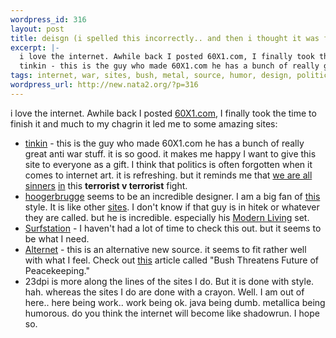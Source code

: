 ```yaml
--- 
wordpress_id: 316
layout: post
title: deisgn (i spelled this incorrectly.. and then i thought it was funny.. so yea)
excerpt: |-
  i love the internet. Awhile back I posted 60X1.com, I finally took the time to finish it and much to my chagrin it led me to some amazing sites:
  tinkin - this is the guy who made 60X1.com he has a bunch of really great anti war stuff. it is so good. it makes me happ...
tags: internet, war, sites, bush, metal, source, humor, design, politics, politic
wordpress_url: http://new.nata2.org/?p=316
---
```

i love the internet. Awhile back I posted <a href="http://111111111111111111111111111111111111111111111111111111111111.com">60X1.com</a>, I finally took the time to finish it and much to my chagrin it led me to some amazing sites:<br>
<ul>
<li><a href="http://www.tinkin.com/">tinkin</a> - this is the guy who made 60X1.com he has a bunch of really great anti war stuff. it is so good. it makes me happy I want to give this site to everyone as a gift. I think that politics is often forgotten when it comes to internet art. it is refreshing. but it reminds me that <a href="http://www.tinkin.com/peacefront.html">we are all sinners</a> <a href="http://www.tinkin.com/taliban.html">in</a> this <b>terrorist v terrorist</b> fight.</li>
<li><a href="http://www.hoogerbrugge.com/">hoogerbrugge</a> seems to be an incredible designer. I am a big fan of <a href="http://www.thethirdplace.com/">this</a> style. It is like other <a href="http://www.requiemforadream.com">sites</a>. I don't know if that guy is in hitek or whatever they are called. but he is incredible. especially his <a href="http://www.hoogerbrugge.com/ml.html">Modern Living</a> set.</li>
<li><a href="http://www.surfstation.lu/">Surfstation</a> - I haven't had a lot of time to check this out. but it seems to be what I need.</li>
<li><a href="http://www.alternet.org/">Alternet</a> - this is an alternative new source. it seems to fit rather well with what I feel. Check out <a href="http://www.alternet.org/story.html?StoryID=13554">this</a> article called "Bush Threatens Future of Peacekeeping."</li>
<li><a herf="http://www.23dpi.com">23dpi</a> is more along the lines of the sites I do. But it is done with style. hah. whereas the sites I do are done with a crayon. Well. I am out of here.. here being work.. work being ok. java being dumb. metallica being humorous. do you think the internet will become like shadowrun. I hope so.</li>
</ul>

